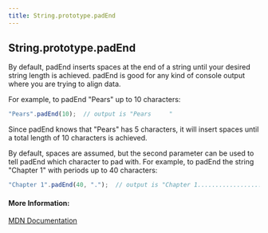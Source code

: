 ```yaml
---
title: String.prototype.padEnd
---
```

## String.prototype.padEnd
By default, padEnd inserts spaces at the end of a string until your desired string length is achieved.  padEnd is good for any kind of console output where you are trying to align data. 

For example, to padEnd "Pears" up to 10 characters:
```javascript
"Pears".padEnd(10);  // output is "Pears     "
```
Since padEnd knows that "Pears" has 5 characters, it will insert spaces until a total length of 10 characters is achieved.


By default, spaces are assumed, but the second parameter can be used to tell padEnd which character to pad with.
For example, to padEnd the string "Chapter 1" with periods up to 40 characters:
```javascript
"Chapter 1".padEnd(40, ".");  // output is "Chapter 1..............................."
```




#### More Information:
[MDN Documentation](https://developer.mozilla.org/en-US/docs/Web/JavaScript/Reference/Global_Objects/String/padEnd)


